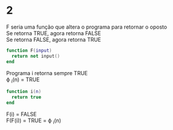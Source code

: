 # 2
F seria uma função que altera o programa para retornar o oposto  
Se retorna TRUE, agora retorna FALSE  
Se retorna FALSE, agora retorna TRUE  
```lua
function F(input)
  return not input()
end
```

Programa i retorna sempre TRUE  
ϕ <sub>i</sub>(n) = TRUE  
```lua
function i(n)
  return true
end
```

F(i) = FALSE  
F(F(i)) = TRUE = ϕ <sub>i</sub>(n)  
